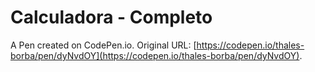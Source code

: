 # Calculadora - Completo

A Pen created on CodePen.io. Original URL: [https://codepen.io/thales-borba/pen/dyNvdOY](https://codepen.io/thales-borba/pen/dyNvdOY).


